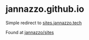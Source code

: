 # jannazzo.github.io

Simple redirect to [sites.jannazzo.tech](https://sites.jannazzo.tech/)

Found at [jannazzo/sites](https://github.com/jannazzo/sites)
